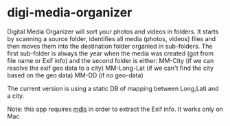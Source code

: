 # digi-media-organizer
Digital Media Organizer will sort your photos and videos in folders. It starts by scanning a source folder, identifies all media (photos, videos) files and then moves them into the destination folder organied in sub-folders. The first sub-folder is always the year when the media was created (got from file name or Exif info) and the second folder is either:
MM-City (if we can resolve the exif geo data to a city) 
MM-Long-Lat (if we can't find the city based on the geo data)
MM-DD (if no geo-data)

The current version is using a static DB of mapping between Long,Lati and a city. 

Note: this app requires [mdls](https://ss64.com/osx/mdls.html) in order to extract the Exif info. It works only on Mac.

